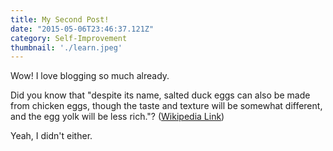 ```yaml
---
title: My Second Post!
date: "2015-05-06T23:46:37.121Z"
category: Self-Improvement
thumbnail: './learn.jpeg'
---
```


Wow! I love blogging so much already.

Did you know that "despite its name, salted duck eggs can also be made from
chicken eggs, though the taste and texture will be somewhat different, and the
egg yolk will be less rich."?
([Wikipedia Link](http://en.wikipedia.org/wiki/Salted_duck_egg))

Yeah, I didn't either.
